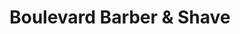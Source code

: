 ---
title: "Boulevard Barber & Shave"
url: /la-mesa/boulevard-barber-and-shave/
shop: hairdresser
---